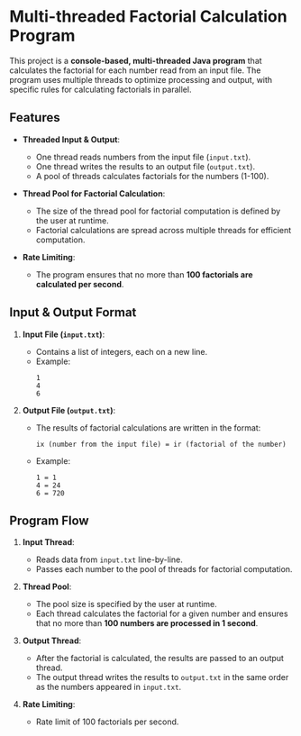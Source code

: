 # Multi-threaded Factorial Calculation Program

This project is a **console-based, multi-threaded Java program** that calculates the factorial for each number read from an input file. The program uses multiple threads to optimize processing and output, with specific rules for calculating factorials in parallel.

## Features
- **Threaded Input & Output**:
    - One thread reads numbers from the input file (`input.txt`).
    - One thread writes the results to an output file (`output.txt`).
    - A pool of threads calculates factorials for the numbers (1-100).

- **Thread Pool for Factorial Calculation**:
    - The size of the thread pool for factorial computation is defined by the user at runtime.
    - Factorial calculations are spread across multiple threads for efficient computation.

- **Rate Limiting**:
    - The program ensures that no more than **100 factorials are calculated per second**.

## Input & Output Format

1. **Input File (`input.txt`)**:
    - Contains a list of integers, each on a new line.
    - Example:
      ```
      1
      4
      6
      ```

2. **Output File (`output.txt`)**:
    - The results of factorial calculations are written in the format:
      ```
      ix (number from the input file) = ir (factorial of the number)
      ```
    - Example:
      ```
      1 = 1
      4 = 24
      6 = 720
      ```

## Program Flow

1. **Input Thread**:
    - Reads data from `input.txt` line-by-line.
    - Passes each number to the pool of threads for factorial computation.

2. **Thread Pool**:
    - The pool size is specified by the user at runtime.
    - Each thread calculates the factorial for a given number and ensures that no more than **100 numbers are processed in 1 second**.

3. **Output Thread**:
    - After the factorial is calculated, the results are passed to an output thread.
    - The output thread writes the results to `output.txt` in the same order as the numbers appeared in `input.txt`.

4. **Rate Limiting**:
    - Rate limit of 100 factorials per second.

